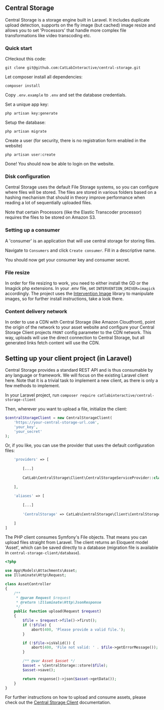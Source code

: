 ## Central Storage

Central Storage is a storage engine built in Laravel. It includes duplicate upload detection, supports on the fly image
(but cached) image resize and allows you to set 'Processors' that handle more complex file transformations like video
transcoding etc.

### Quick start
CHeckout this code:

```git clone git@github.com:CatLabInteractive/central-storage.git```

Let composer install all dependencies:

```composer install```

Copy `.env.example` to `.env` and set the database credentials.

Set a unique app key:

```php artisan key:generate```

Setup the database:

```php artisan migrate```

Create a user (for security, there is no registration form enabled in the website)

```php artisan user:create```

Done! You should now be able to login on the website.

### Disk configuration
Central Storage uses the default File Storage systems, so you can configure where files will be stored.
The files are stored in various folders based on a hashing mechanism that should in theory improve performance
when reading a lot of sequentially uploaded files.

Note that certain Processors (like the Elastic Transcoder processor) requires the files to be stored on Amazon S3.

### Setting up a consumer
A 'consumer' is an application that will use central storage for storing files.

Navigate to `Consumers` and click `Create consumer`.
Fill in a descriptive name.

You should now get your consumer key and consumer secret.

### File resize
In order for file resizing to work, you need to either install the GD or the Imagick php extensions. In your .env file,
set ```INTERVENTION_DRIVER=imagick``` accordingly. The project uses the [Intervention Image](https://github.com/Intervention/image)
library to manipulate images, so for further install instructions, take a look there.

### Content delivery network
In order to use a CDN with Central Storage (like Amazon Cloudfront), point the origin of the network to your asset website
and configure your Central Storage Client projects `FRONT` config parameter to the CDN network. This way, uploads will 
use the direct connection to Central Storage, but all generated links fetch content will use the CDN.

## Setting up your client project (in Laravel)
Central Storage provides a standard REST API and is thus consumable by any language or framework. We will focus on the
existing Laravel client here. Note that it is a trivial task to implement a new client, as there is only a few methods
to implement.

In your Laravel project, run
```composer require catlabinteractive/central-storage-client```

Then, wherever you want to upload a file, initialize the client:

```php
$centralStorageClient = new CentralStorageClient(
    'https://your-central-storage-url.com',
    'your_key',
    'your_secret'
);
```

Or, if you like, you can use the provider that uses the default configuration files:
```php
    'providers' => [
    
        [...]
        
        CatLab\CentralStorage\Client\CentralStorageServiceProvider::class,
    
    ],
    
    'aliases' => [
    
        [...]
        
        'CentralStorage' => CatLab\CentralStorage\Client\CentralStorageClientFacade::class,
    
    ]
]
```

The PHP client consumes Symfony's File objects. That means you can upload files straight from Laravel. The client returns
an Eloquent model 'Asset', which can be saved directly to a database (migration file is available in `central-storage-client/database`).

```php
<?php

use App\Models\Attachments\Asset;
use Illuminate\Http\Request;

class AssetController
{
    /**
     * @param Request $request
     * @return \Illuminate\Http\JsonResponse
     */
    public function upload(Request $request)
    {
        $file = $request->file()->first();
        if (!$file) {
            abort(400, 'Please provide a valid file.');
        }

        if (!$file->isValid()) {
            abort(400, 'File not valid: ' . $file->getErrorMessage());
        }

        /** @var Asset $asset */
        $asset = \CentralStorage::store($file);
        $asset->save();

        return response()->json($asset->getData());
    }
}
```

For further instructions on how to upload and consume assets, please check out the
[Central Storage Client](https://github.com/catlabinteractive/central-storage-client) documentation.

